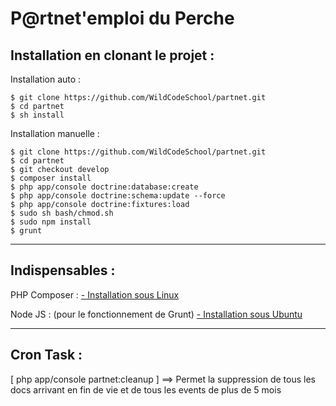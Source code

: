 P@rtnet'emploi du Perche
======================


Installation en clonant le projet :
-----------------
Installation auto :

    $ git clone https://github.com/WildCodeSchool/partnet.git
    $ cd partnet
    $ sh install

Installation manuelle :

    $ git clone https://github.com/WildCodeSchool/partnet.git
    $ cd partnet
    $ git checkout develop
    $ composer install
    $ php app/console doctrine:database:create
    $ php app/console doctrine:schema:update --force
    $ php app/console doctrine:fixtures:load
    $ sudo sh bash/chmod.sh
    $ sudo npm install
    $ grunt


----------
Indispensables :
----------------------
PHP Composer :
[- Installation sous Linux](https://getcomposer.org/doc/00-intro.md#installation-linux-unix-osx)

Node JS : (pour le fonctionnement de Grunt)
[- Installation sous Ubuntu ](http://doc.ubuntu-fr.org/nodejs)

----------
Cron Task :
----------------------
[ php app/console partnet:cleanup ] ==> Permet la suppression de tous les docs arrivant en fin de vie et de tous les events de plus de 5 mois

